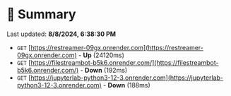 # 📖 Summary
Last updated: **8/8/2024, 6:38:30 PM**

- `GET` [https://restreamer-09gx.onrender.com](https://restreamer-09gx.onrender.com) - **Up** (24120ms)
- `GET` [https://filestreambot-b5k6.onrender.com/](https://filestreambot-b5k6.onrender.com/) - **Down** (192ms)
- `GET` [https://jupyterlab-python3-12-3.onrender.com](https://jupyterlab-python3-12-3.onrender.com) - **Down** (188ms)
